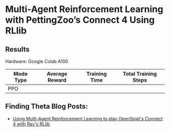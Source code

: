 # Multi-Agent Reinforcement Learning with PettingZoo’s Connect 4 Using RLlib

## Results

Hardware: Google Colab A100

| Mode Type    | Average Reward | Training Time | Total Training Steps |
|--------------|----------------|---------------|----------------------|
| PPO          |                |               |                      |


## Finding Theta Blog Posts: 
- [Using Multi-Agent Reinforcement Learning to play OpenSpiel's Connect 4 with Ray's RLlib](https://www.findingtheta.com/blog/using-multi-agent-reinforcement-learning-to-play-openspiels-connect-4-with-rays-rllib)
